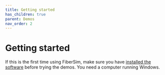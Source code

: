 ```yaml
---
title: Getting started
has_children: true
parent: Demos
nav_order: 2
---
```


# Getting started

If this is the first time using FiberSim, make sure you have [installed the software](../../installation/installation.html) before trying the demos. You need a computer running Windows.



